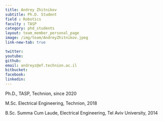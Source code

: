 ```yaml
---
title: Andrey Zhitnikov
subtitle: Ph.D. Student
field : Robotics
faculty : TASP
category: phd_students
layout: team_member_personal_page
image: /img/team/AndreyZhitnikov.jpeg
link-new-tab: true

twitter: 
youtube: 
github: 
email: andreyz@ef.technion.ac.il
bitbucket: 
facebook: 
linkedin: 
---
```


Ph.D., TASP, Technion, since 2020

M.Sc. Electrical Engineering, Technion, 2018

B.Sc. Summa Cum Laude, Electrical Engineering, Tel Aviv University, 2014


<!-- {% bibliography --query @*[year=2023] --group_by none %}
{% bibliography -q @*[c ~= {{ V. Indelman }}] %}
{% bibliography --sort authors %} -->
